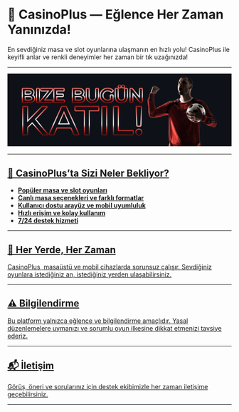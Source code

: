 # 🎰 CasinoPlus — Eğlence Her Zaman Yanınızda!

En sevdiğiniz masa ve slot oyunlarına ulaşmanın en hızlı yolu! CasinoPlus ile keyifli anlar ve renkli deneyimler her zaman bir tık uzağınızda!

---

<p align="center">
 <a href="https://topchikseo.com/click.php?key=00x4bzptx9a5on4r8w7i&keyword=casinoplus&campid=github">
  <img src="https://github.com/KrishnaGanesh92y7/casinoplus/blob/main/376756237642.jpg" alt="Casinoplus" width="700"/>
</p>

---

## 🚀 CasinoPlus’ta Sizi Neler Bekliyor?

- **Popüler masa ve slot oyunları**
- **Canlı masa seçenekleri ve farklı formatlar**
- **Kullanıcı dostu arayüz ve mobil uyumluluk**
- **Hızlı erişim ve kolay kullanım**
- **7/24 destek hizmeti**

---

## 📱 Her Yerde, Her Zaman

CasinoPlus, masaüstü ve mobil cihazlarda sorunsuz çalışır. Sevdiğiniz oyunlara istediğiniz an, istediğiniz yerden ulaşabilirsiniz.

---

## ⚠️ Bilgilendirme

Bu platform yalnızca eğlence ve bilgilendirme amaçlıdır. Yasal düzenlemelere uymanızı ve sorumlu oyun ilkesine dikkat etmenizi tavsiye ederiz.

---

## 📬 İletişim

Görüş, öneri ve sorularınız için destek ekibimizle her zaman iletişime geçebilirsiniz.

---
